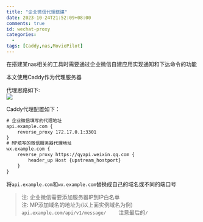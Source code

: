 ```yaml
---
title: "企业微信代理搭建"
date: 2023-10-24T21:52:09+08:00
comments: true
id: wechat-proxy
categories:
  - 
tags: [Caddy,nas,MoviePilot]
---
```


在搭建某nas相关的工具时需要通过企业微信自建应用实现通知和下达命令的功能  

本文使用Caddy作为代理服务器  
 
代理思路如下:  
![](https://plantuml.shroot.dev/png/bL9BJy8m7B_tK_Gc7W0DjnqyUfFu0RpKhMZZrhqw7ZSW4HSJCacCYGHZa6Wq4eONKHJvCki6tyB1ek5bYBUslzU_ltRZc37D5999JKQKMOgS45KbQMBTmbJ4SOcW8mCf0332P0oypvBtLkTV7M_Oz3vQmKK5O2h120Jc2Q4Q2kbGmXbaoMnNfIoD50oHGP0C0BAOIYtb41lJ9H8PoIA6eKe1y1jjtkYcaUdRLtwZoi-R_FfnJyqIl4zabS7u3ingfjUl_O9GW2Etvx-Keqb2DRyfndBv1CuZHPFnv2QRO56qx2D04KbIWJlLq6XU7lbpktj0VthI2qWZYHmcUK8JkZvXhSgORMfkua6RExLniHxStlkljbzomMfgv16UyiwTR_U2PrU0aI0IWmNqpr01JWDBwzAMMfcJ_RF61V-P7ddbD1ZKWgVXkEXmzvttByFXkTFY3-LOAhMr7UrMljkQBoB0i9dHy2nZQBCXKVOt)


Caddy代理配置如下：
```txt
# 企业微信填写的代理地址
api.example.com {
    reverse_proxy 172.17.0.1:3301
}
# MP填写的微信服务器代理地址
wx.example.com {
    reverse_proxy https://qyapi.weixin.qq.com {
        header_up Host {upstream_hostport}
    }
}
```

将`api.example.com`和`wx.example.com`替换成自己的域名或不同的端口号

> 注: 企业微信需要添加服务器IP到IP白名单  
> 注: MP添加域名的地址为(以上面实例域名为例) `api.example.com/api/v1/message/    `
> 注意最后的`/`
